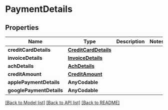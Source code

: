 # PaymentDetails

## Properties
Name | Type | Description | Notes
------------ | ------------- | ------------- | -------------
**creditCardDetails** | [**CreditCardDetails**](CreditCardDetails.md) |  | 
**invoiceDetails** | [**InvoiceDetails**](InvoiceDetails.md) |  | 
**achDetails** | [**AchDetails**](AchDetails.md) |  | 
**creditAmount** | [**CreditAmount**](CreditAmount.md) |  | 
**applePaymentDetails** | **AnyCodable** |  | 
**googlePaymentDetails** | **AnyCodable** |  | 

[[Back to Model list]](../README.md#documentation-for-models) [[Back to API list]](../README.md#documentation-for-api-endpoints) [[Back to README]](../README.md)


